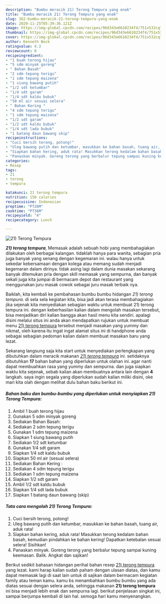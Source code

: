 ```yaml
---
description: "Bumbu meracik 21) Terong Tempura yang enak"
title: "Bumbu meracik 21) Terong Tempura yang enak"
slug: 362-bumbu-meracik-21-terong-tempura-yang-enak
date: 2020-11-25T05:39:36.121Z
image: https://img-global.cpcdn.com/recipes/96d343e6610234f4/751x532cq70/21-terong-tempura-foto-resep-utama.jpg
thumbnail: https://img-global.cpcdn.com/recipes/96d343e6610234f4/751x532cq70/21-terong-tempura-foto-resep-utama.jpg
cover: https://img-global.cpcdn.com/recipes/96d343e6610234f4/751x532cq70/21-terong-tempura-foto-resep-utama.jpg
author: Kenneth Beck
ratingvalue: 4.3
reviewcount: 8
recipeingredient:
- "1 buah terong hijau"
- "5 sdm minyak goreng"
- " Bahan Basah"
- "2 sdm tepung terigu"
- "1 sdm tepung maizena"
- "1 siung bawang putih"
- "1/2 sdt ketumbar"
- "1/4 sdt garam"
- "1/4 sdt kaldu bubuk"
- "50 ml air sesuai selera"
- " Bahan Kering "
- "4 sdm tepung terigu"
- "1 sdm tepung maizena"
- "1/2 sdt garam"
- "1/2 sdt kaldu bubuk"
- "1/4 sdt lada bubuk"
- "1 batang daun bawang skip"
recipeinstructions:
- "Cuci bersih terong, potong!"
- "Uleg bawang putih dan ketumbar, masukkan ke bahan basah, tuang air, aduk rata!"
- "Siapkan bahan kering, aduk rata! Masukkan terong kedalam bahan basah, kemudian pindahkan ke bahan kering! Dapatkan ketebalan sesuai selera! Sisihkan!"
- "Panaskan minyak. Goreng terong yang berbalur tepung sampai kuning keemasan. Balik. Angkat dan sajikan!"
categories:
- Resep
tags:
- 21
- terong
- tempura

katakunci: 21 terong tempura 
nutrition: 150 calories
recipecuisine: Indonesian
preptime: "PT26M"
cooktime: "PT36M"
recipeyield: "4"
recipecategory: Lunch

---
```



![21) Terong Tempura](https://img-global.cpcdn.com/recipes/96d343e6610234f4/751x532cq70/21-terong-tempura-foto-resep-utama.jpg)

<b><i>21) terong tempura</i></b>, Memasak adalah sebuah hobi yang membahagiakan dilakukan oleh berbagai kalangan. tidaklah hanya para wanita, sebagian pria juga banyak yang senang dengan kegemaran ini. walau hanya untuk sekedar kebersamaan dengan kolega atau memang sudah menjadi kegemaran dalam dirinya. tidak asing lagi dalam dunia masakan sekarang banyak ditemukan pria dengan skill memasak yang sempurna, dan banyak sekali juga kita jumpai di bermacam depot dan restaurant yang menggunakan juru masak cowok sebagai juru masak terbaik nya.



Baiklah, kita kembali ke pembahasan bumbu bumbu hidangan <i>21) terong tempura</i>. di sela sela kegiatan kita, bisa jadi akan terasa membahagiakan jika sejenak kita menyediakan sebagian waktu untuk membuat 21) terong tempura ini. dengan keberhasilan kalian dalam mengolah masakan tersebut, bisa menjadikan diri kalian bangga akan hasil menu kita sendiri. apalagi disini melalui situs ini anda akan mendapatkan rujukan untuk membuat menu <u>21) terong tempura</u> tersebut menjadi masakan yang yummy dan nikmat, oleh karena itu ingat ingat alamat situs ini di handphone anda sebagai sebagian pedoman kalian dalam membuat masakan baru yang lezat.


Sekarang langsung saja kita start untuk menyediakan perlengkapan yang dibutuhkan dalam meracik makanan <u><i>21) terong tempura</i></u> ini. setidaknya dibutuhkan <b>17</b> bahan bahan yang diperlukan untuk olahan ini. agar nanti dapat membuahkan rasa yang yummy dan sempurna. dan juga siapkan waktu kita sejenak, sebab kalian akan membuatnya antara lain dengan <b>4</b> langkah. saya ingin segala yang diperlukan sudah kalian miliki disini, oke mari kita olah dengan melihat dulu bahan baku berikut ini.

<!--inarticleads1-->

##### Bahan baku dan bumbu-bumbu yang diperlukan untuk menyiapkan 21) Terong Tempura:

1. Ambil 1 buah terong hijau
1. Gunakan 5 sdm minyak goreng
1. Sediakan  Bahan Basah:
1. Sediakan 2 sdm tepung terigu
1. Gunakan 1 sdm tepung maizena
1. Siapkan 1 siung bawang putih
1. Sediakan 1/2 sdt ketumbar
1. Gunakan 1/4 sdt garam
1. Siapkan 1/4 sdt kaldu bubuk
1. Siapkan 50 ml air (sesuai selera)
1. Sediakan  Bahan Kering :
1. Sediakan 4 sdm tepung terigu
1. Sediakan 1 sdm tepung maizena
1. Siapkan 1/2 sdt garam
1. Ambil 1/2 sdt kaldu bubuk
1. Siapkan 1/4 sdt lada bubuk
1. Siapkan 1 batang daun bawang (skip)




<!--inarticleads2-->

##### Tata cara mengolah 21) Terong Tempura:

1. Cuci bersih terong, potong!
1. Uleg bawang putih dan ketumbar, masukkan ke bahan basah, tuang air, aduk rata!
1. Siapkan bahan kering, aduk rata! Masukkan terong kedalam bahan basah, kemudian pindahkan ke bahan kering! Dapatkan ketebalan sesuai selera! Sisihkan!
1. Panaskan minyak. Goreng terong yang berbalur tepung sampai kuning keemasan. Balik. Angkat dan sajikan!




Berikut sedikit bahasan hidangan perihal bahan resep <u>21) terong tempura</u> yang lezat. kami harap kalian sudah paham dengan ulasan diatas, dan kamu dapat memasak lagi di saat lain untuk di sajikan dalam bermacam kegiatan family atau teman kamu. kamu bs menambahkan bumbu bumbu yang ada diatas sesuai dengan selera anda, sehingga makanan <b>21) terong tempura</b> ini bisa menjadi lebih enak dan sempurna lagi. berikut penjelasan singkat ini, sampai berjumpa kembali di lain hal. semoga hari kamu menyenangkan.
